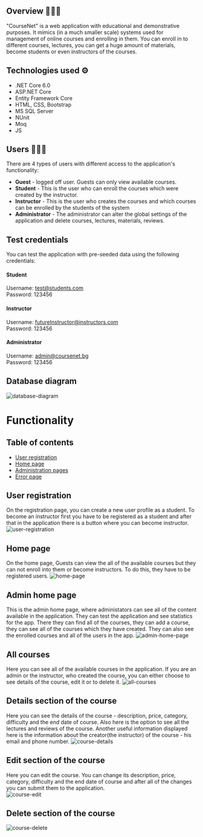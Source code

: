 ## Overview 👨🏻‍💻

"CourseNet" is a web application with educational and demonstrative purposes. It mimics (in a much smaller scale) systems used for management of online courses and enrolling in them. You can enroll in to different courses, lectures, you can get a huge amount of materials, become students or even instructors of the courses.

   ## Technologies used ⚙️
<ul>
  <li>.NET Core 6.0</li>
  <li>ASP.NET Core</li>
  <li>Entity Framework Core</li>
  <li>HTML, CSS, Bootstrap</li>
  <li>MS SQL Server</li>
  <li>NUnit</li>
  <li>Moq</li>
  <li>JS</li>
</ul>

## Users 🧑‍🤝‍🧑
There are 4 types of users with different access to the application's functionality:

<ul>
  <li>
    <b>Guest</b> - logged off user. Guests can only view available courses. 
  </li>
  <li>
    <b>Student</b> - This is the user who can enroll the courses which were created by the instructor.
  </li>
  <li>
    <b>Instructor</b> - This is the user who creates the courses and which courses can be enrolled by the students of the system
  </li>
  <li>
    <b>Administrator</b> - The administrator can alter the global settings of the application and delete courses, lectures, materials, reviews.
  </li>
</ul>

## Test credentials
You can test the application with pre-seeded data using the following credentials:

#### Student
Username: test@students.com </br>
Password: 123456

#### Instructor
Username: futureInstructor@instructors.com </br>
Password: 123456

#### Administrator
Username: admin@coursenet.bg</br>
Password: 123456

## Database diagram

![database-diagram](https://github.com/vbukoev/CourseNet/assets/105813259/90122816-5ccb-45fc-bd4f-4472e04819aa)

# Functionality

## Table of contents
<ul>
  <li>
    <a href="#user-registration">User registration</a>
  </li>
  <li>
    <a href="#home-page">Home page</a>
  </li>
 
  <li>
    <a href="#administration-pages">Administration pages</a>
  </li>
  <li>
    <a href="#error-page">Error page</a>
  </li>
</ul>

## User registration
On the registration page, you can create a new user profile as a student. To become an instructor first you have to be registered as a student and after that in the application there is a button where you can become instructor.
![user-registration](https://github.com/vbukoev/CourseNet/assets/105813259/2e047b95-3990-4727-aeb5-51d0492509f7)

## Home page
On the home page, Guests can view the all of the available courses but they can not enroll into them or become instructors. To do this, they have to be registered users.
![home-page](https://github.com/vbukoev/CourseNet/assets/105813259/d90d803a-457d-4362-9c83-84ce19112e8b)

## Admin home page
This is the admin home page, where administators can see all of the content available in the application. They can test the application and see statistics for the app. There they can find all of the courses, they can add a course, they can see all of the courses which they have created. They can also see the enrolled courses and all of the users in the app.
![admin-home-page](https://github.com/vbukoev/CourseNet/assets/105813259/25699a04-7dfc-4afe-92b8-6cc0b30a685e)

## All courses
Here you can see all of the available courses in the application. If you are an admin or the instructor, who created the course, you can either choose to see details of the course, edit it or to delete it. 
![all-courses](https://github.com/vbukoev/CourseNet/assets/105813259/7eb25df1-3392-442b-8071-8a5aa9713705)

## Details section of the course
Here you can see the details of the course - description, price, category, difficulty and the end date of course. Also here is the option to see all the lectures and reviews of the course. Another useful information displayed here is the information about the creator(the instructor) of the course - his email and phone number.
![course-details](https://github.com/vbukoev/CourseNet/assets/105813259/8e512be8-b654-49b8-8bbf-38c273e6fb30)

## Edit section of the course
Here you can edit the course. You can change its description, price, category, difficulty and the end date of course and after all of the changes you can submit them to the application.  
![course-edit](https://github.com/vbukoev/CourseNet/assets/105813259/0311df60-4c25-4be6-9b13-6a59aa9b3bef)

## Delete section of the course
![course-delete](https://github.com/vbukoev/CourseNet/assets/105813259/16932c1b-6bfd-4e86-83bd-d7004b75bcbc)



